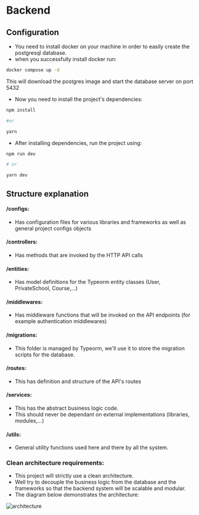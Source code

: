 # Backend

## Configuration

- You need to install docker on your machine in order to easily create the postgresql database.
- when you successfully install docker run:

```bash
docker compose up -d
```

This will download the postgres image and start the database server on port 5432

- Now you need to install the project's dependencies:
  
```bash
npm install

#or

yarn
```
- After installing dependencies, run the project using:
```bash
npm run dev

# or

yarn dev
```

## Structure explanation

#### /configs:

- Has configuration files for various libraries and frameworks as well as general project configs objects

#### /controllers:

- Has methods that are invoked by the HTTP API calls

#### /entities:

- Has model definitions for the Typeorm entity classes (User, PrivateSchool, Course,...)

#### /middlewares:

- Has middleware functions that will be invoked on the API endpoints (for example authentication middlewares)

#### /migrations:

- This folder is managed by Typeorm, we'll use it to store the migration scripts for the database.

#### /routes:

- This has definition and structure of the API's routes

#### /services:

- This has the abstract business logic code.
- This should never be dependant on external implementations (libraries, modules,...)

#### /utils:

- General utility functions used here and there by all the system.

### Clean architecture requirements:

- This project will strictly use a clean architecture.
- Well try to decouple the business logic from the database and the frameworks so that the backend system will be scalable and modular.
- The diagram below demonstrates the architecture:

![architecture](https://cdn.discordapp.com/attachments/975876776318361681/1095517674265661490/Untitled_Diagram.jpg)
